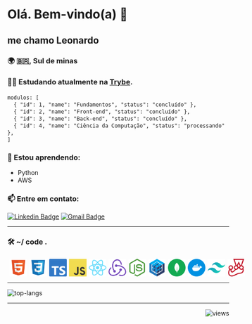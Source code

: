 # Olá. Bem-vindo(a) :punch:
## me chamo Leonardo
### 🌍 :brazil:, Sul de minas

### 👩‍💻 Estudando atualmente na [Trybe](https://www.betrybe.com/).

  ```json:
  modulos: [
    { "id": 1, "name": "Fundamentos", "status": "concluído" },
    { "id": 2, "name": "Front-end", "status": "concluído" }, 
    { "id": 3, "name": "Back-end", "status": "concluído" },
    { "id": 4, "name": "Ciência da Computação", "status": "processando" },
  ]
  ```
### 🧠 Estou aprendendo:
  - Python
  - AWS

### 📫 Entre em contato:

[![Linkedin Badge](https://img.shields.io/badge/-Linkedin-blue?style=flat-square&logo=Linkedin&logoColor=white&link=https://www.linkedin.com/in/leonardomonti/)](https://www.linkedin.com/in/leonardomonti/)
[![Gmail Badge](https://img.shields.io/badge/-Gmail-red?style=flat-square&logo=Gmail&logoColor=white&link=mailto:contatoleomonti@gmail.com)](mailto:contatoleomonti@gmail.com)

---

### 🛠️ ~/ code .

###
<div style="display: flex; justify-content: flex-start; gap: 5px;"> 
<br>
  <img title="HTML" alt="HTML" width="40px" src="./assets/htmt5-logo.svg" />

  <img title="CSS3" alt="CSS3" width="40px" src="./assets/css-logo.svg" />

  <img title="Typescript" alt="Typescript" width="40px" src="./assets/typescript-logo.svg" />

  <img title="Javascript" alt="Javascript" width="40px" src="./assets/javascript-logo.svg" />

  <img title="React" alt="React" width="40px" src="./assets/react-logo.svg" />

  <img title="Redux" alt="Redux" width="40px" src="./assets/redux-logo.svg" />

  <img title="NodeJs" alt="NodeJs" width="40px" src="./assets/nodejs-logo.svg" />

  <img title="Sequelize" alt="Sequelize" width="40px" src="./assets/sequelize-logo.svg" />

  <img title="Mongodb" alt="Mongodb" width="40px" src="./assets/mongodb-logo.svg" />

  <img title="Docker" alt="Docker" width="40px" src="./assets/docker-logo.svg" />

  <img title="Tailwindcss" alt="Tailwind" width="40px" src="./assets/tailwindcss-logo.svg" />

  <img title="Jest" alt="Jest" width="40px" src="./assets/jest-logo.svg" />
<br>
</div>


---

<img src="https://github-readme-stats.vercel.app/api/top-langs/?username=LeonardoMonti&hide=html&langs_count=10&layout=compact&theme=tokyonight" alt="top-langs" />

---

<img align="right" src="https://komarev.com/ghpvc/?username=LeonardoMonti&color=blue&label=VIEWS" alt="views" />


